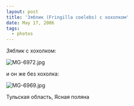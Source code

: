 ```yaml
---
layout: post
title: 'Зяблик (Fringilla coelebs) с хохолком'
date: May 17, 2006
tags:
  - photos
---
```


*Зяблик* с хохолком:

![MG-6972.jpg](upload://MG-6972.jpg)

и он же без хохолка:

![MG-6969.jpg](upload://MG-6969.jpg)

Тульская область, Ясная поляна
